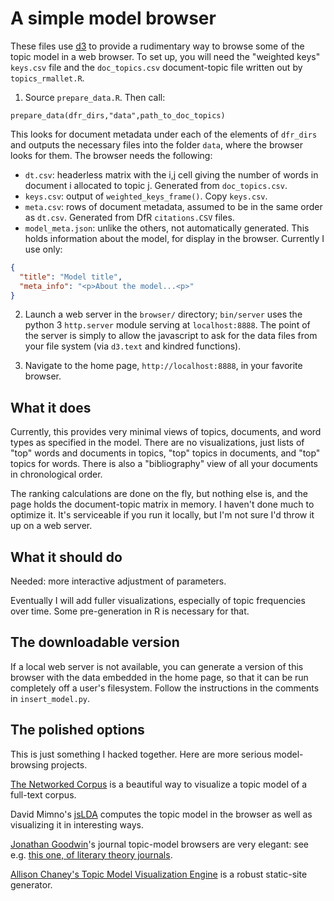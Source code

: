# A simple model browser

These files use [d3](http://d3js.org) to provide a rudimentary way to browse some of the topic model in a web browser. To set up, you will need the "weighted keys" `keys.csv` file and the `doc_topics.csv` document-topic file written out by `topics_rmallet.R`.

1. Source `prepare_data.R`. Then call:

```
prepare_data(dfr_dirs,"data",path_to_doc_topics)
```

This looks for document metadata under each of the elements of `dfr_dirs` and outputs the necessary files into the folder `data`, where the browser looks for them. The browser needs the following:

- `dt.csv`: headerless matrix with the i,j cell giving the number of words in document i allocated to topic j. Generated from `doc_topics.csv`.
- `keys.csv`: output of `weighted_keys_frame()`. Copy `keys.csv`.
- `meta.csv`: rows of document metadata, assumed to be in the same order as `dt.csv`. Generated from DfR `citations.CSV` files.
- `model_meta.json`: unlike the others, not automatically generated. This holds information about the model, for display in the browser. Currently I use only: 

```json
{
  "title": "Model title",
  "meta_info": "<p>About the model...<p>"
}
```

2. Launch a web server in the `browser/` directory; `bin/server` uses the python 3 `http.server` module serving at `localhost:8888`. The point of the server is simply to allow the javascript to ask for the data files from your file system (via `d3.text` and kindred functions).

3. Navigate to the home page, `http://localhost:8888`, in your favorite browser.

## What it does

Currently, this provides very minimal views of topics, documents, and word types as specified in the model. There are no visualizations, just lists of "top" words and documents in topics, "top" topics in documents, and "top" topics for words. There is also a "bibliography" view of all your documents in chronological order.

The ranking calculations are done on the fly, but nothing else is, and the page holds the document-topic matrix in memory. I haven't done much to optimize it. It's serviceable if you run it locally, but I'm not sure I'd throw it up on a web server.

## What it should do

Needed: more interactive adjustment of parameters.

Eventually I will add fuller visualizations, especially of topic frequencies over time. Some pre-generation in R is necessary for that.

## The downloadable version

If a local web server is not available, you can generate a version of this browser with the data embedded in the home page, so that it can be run completely off a user's filesystem. Follow the instructions in the comments in `insert_model.py`.

## The polished options

This is just something I hacked together. Here are more serious model-browsing projects.

[The Networked Corpus](http://www.networkedcorpus.com/) is a beautiful way to visualize a topic model of a full-text corpus. 

David Mimno's [jsLDA](https://github.com/mimno/jsLDA) computes the topic model in the browser as well as visualizing it in interesting ways.

[Jonathan Goodwin](http://www.jgoodwin.net/)'s journal topic-model browsers are very elegant: see e.g. [this one, of literary theory journals](http://jgoodwin.net/theory-browser/).

[Allison Chaney's Topic Model Visualization Engine](http://code.google.com/p/tmve/) is a robust static-site generator.
